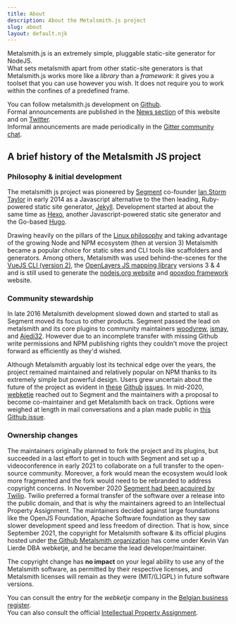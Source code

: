 ```yaml
---
title: About
description: About the Metalsmith.js project
slug: about
layout: default.njk
---
```


Metalsmith.js is an extremely simple, pluggable static-site generator for NodeJS.  
What sets metalsmith apart from other static-site generators is that Metalsmith.js works more like a *library* than a *framework*:
it gives you a toolset that you can use however you wish. It does not require you to work within the confines of a predefined frame.

You can follow metalsmith.js development on [Github](https://github.com/metalsmith/metalsmith).  
Formal announcements are published in the [News section](/news) of this website and on [Twitter](https://twitter.com/metalsmithio).  
Informal announcements are made periodically in the [Gitter community chat](https://gitter.im/metalsmith/community).

## A brief history of the Metalsmith JS project
### Philosophy & initial development

The metalsmith js project was pioneered by [Segment](https://segment.com/) co-founder [Ian Storm Taylor](https://ianstormtaylor.com/) in early 2014 as a Javascript alternative to the then leading, Ruby-powered static site generator, [Jekyll](https://jekyllrb.com/). Development started at about the same time as [Hexo](https://hexo.io), another Javascript-powered static site generator and the Go-based [Hugo](https://gohugo.io).

Drawing heavily on the pillars of the [Linux philosophy]() and taking advantage of the growing Node and NPM ecosystem (then at version 3) Metalsmith became a popular choice for static sites and CLI tools like scaffolders and generators. Among others, Metalsmith was used behind-the-scenes for the [VueJS CLI (version 2)](https://github.com/vuejs/vue-cli), the [OpenLayers JS mapping library](https://github.com/openlayers/openlayers) versions 3 & 4 and is still used to generate the [nodejs.org website](https://nodejs.org) and [qooxdoo framework](https://github.com/qooxdoo/qooxdoo) website. 

### Community stewardship

In late 2016 Metalsmith development slowed down and started to stall as Segment moved its focus to other products. Segment passed the lead on metalsmith and its core plugins to community maintainers [woodyrew](https://github.com/woodyrew), [ismay](https://github.com/ismay), and [Ajedi32](https://github.com/Ajedi32). However due to an incomplete transfer with missing Github write permissions and NPM publishing rights they couldn't move the project forward as efficiently as they'd wished. 

Although Metalsmith arguably lost its technical edge over the years, the project remained maintained and relatively popular on NPM thanks to its extremely simple but powerful design. Users grew uncertain about the future of the project as evident in [these](https://github.com/metalsmith/metalsmith/issues/243) [Github](https://github.com/metalsmith/metalsmith/issues/327) [issues](https://github.com/metalsmith/metalsmith/issues/278). In mid-2020, [webketje](https://github.com/webketje) reached out to Segment and the maintainers with a proposal to become co-maintainer and get Metalsmith back on track. Options were weighed at length in mail conversations and a plan made public in [this Github issue](https://github.com/metalsmith/metalsmith/issues/339).

### Ownership changes
The maintainers originally planned to fork the project and its plugins, but succeeded in a last effort to get in touch with Segment and set up a videoconference in early 2021 to collaborate on a full transfer to the open-source community. Moreover, a fork would mean the ecosystem would look more fragmented and the fork would need to be rebranded to address copyright concerns. In November 2020 [Segment had been acquired by Twilio](https://www.twilio.com/blog/twilio-acquires-segment). Twilio preferred a formal transfer of the software over a release into the public domain, and that is why the maintainers agreed to an Intellectual Property Assignment. The maintainers decided against large foundations like the OpenJS Foundation, Apache Software foundation as they saw slower development speed and less freedom of direction. That is how, since September 2021, the copyright for Metalsmith software & its official plugins hosted under [the Github Metalsmith organization](https://github.com/metalsmith/metalsmith) has come under Kevin Van Lierde DBA webketje, and he became the lead developer/maintainer.

The copyright change has **no impact** on your legal ability to use any of the Metalsmith software,
as permitted by their respective licenses, and Metalsmith licenses will remain as they were (MIT/(L)GPL) in future software versions.

You can consult the entry for the *webketje* company in the [Belgian business register](https://kbopub.economie.fgov.be/kbopub/toonondernemingps.html?lang=en&ondernemingsnummer=759463478).  
You can also consult the official [Intellectual Property Assignment](https://drive.google.com/file/d/1jWi_CPznRQwtYB0KhhrI8v6E773vBhoA/view?usp=sharing).
